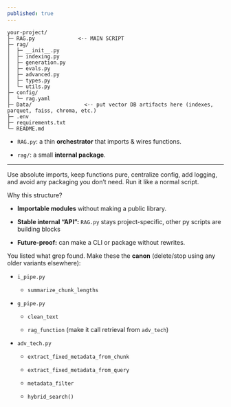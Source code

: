 ```yaml
---
published: true
---
```


```
your-project/
├─ RAG.py              <-- MAIN SCRIPT
├─ rag/
│  ├─ __init__.py
│  ├─ indexing.py
│  ├─ generation.py
│  ├─ evals.py
│  ├─ advanced.py
│  ├─ types.py
│  └─ utils.py
├─ config/
│  └─ rag.yaml
├─ Data/                 <-- put vector DB artifacts here (indexes, parquet, faiss, chroma, etc.)
├─ .env
├─ requirements.txt
└─ README.md
```



- `RAG.py`: a thin **orchestrator** that imports & wires functions.

- `rag/`: a small **internal package**.



---





Use absolute imports, keep functions pure, centralize config, add logging, and avoid any packaging you don’t need. Run it like a normal script.

Why this structure?

- **Importable modules** without making a public library.

- **Stable internal “API”:** `RAG.py` stays project-specific, other py scripts are building blocks

- **Future-proof:** can make a CLI or package without rewrites.





You listed what grep found. Make these the **canon** (delete/stop using any older variants elsewhere):

- `i_pipe.py`

  - `summarize_chunk_lengths` 

- `g_pipe.py`

  - `clean_text` 

  - `rag_function`  (make it call retrieval from `adv_tech`)

- `adv_tech.py`

  - `extract_fixed_metadata_from_chunk` 

  - `extract_fixed_metadata_from_query` 

  - `metadata_filter` 

  - `hybrid_search()`
